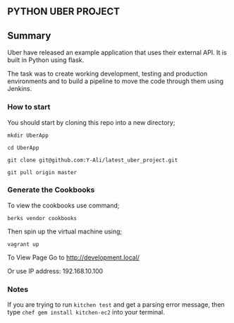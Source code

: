 ## PYTHON UBER PROJECT
## Summary
Uber have released an example application that uses their external API. It is built in Python using flask.

The task was to create working development, testing and production environments and to build a pipeline to move the code through them using Jenkins.

### How to start
You should start by cloning this repo into a new directory;

`mkdir UberApp`

`cd UberApp`

`git clone git@github.com:Y-Ali/latest_uber_project.git`

`git pull origin master`

### Generate the Cookbooks
To view the cookbooks use command;

`berks vendor cookbooks`

Then spin up the virtual machine using;

`vagrant up`

To View Page
Go to http://development.local/

Or use IP address: 192.168.10.100

### Notes
If you are trying to run `kitchen test` and get a parsing error message, then type `chef gem install kitchen-ec2` into your terminal.

